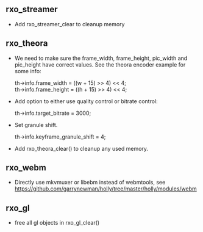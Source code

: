 
     
  rxo_streamer
  ------------
  -  Add rxo_streamer_clear to cleanup memory

  rxo_theora
  ----------  

  -  We need to make sure the frame_width, frame_height, pic_width
     and pic_height have correct values. See the theora encoder example
     for some info: 

        th->info.frame_width  = ((w + 15) >> 4) << 4;  
        th->info.frame_height = ((h + 15) >> 4) << 4;

  -  Add option to either use quality control or bitrate control: 

        th->info.target_bitrate = 3000;   

  -  Set granule shift.

        th->info.keyframe_granule_shift = 4;
        
  -  Add rxo_theora_clear() to cleanup any used memory.


  rxo_webm
  --------      
  -  Directly use mkvmuxer or libebm instead of webmtools, see https://github.com/garrynewman/holly/tree/master/holly/modules/webm


  rxo_gl
  ------ 

  - free all gl objects in rxo_gl_clear()